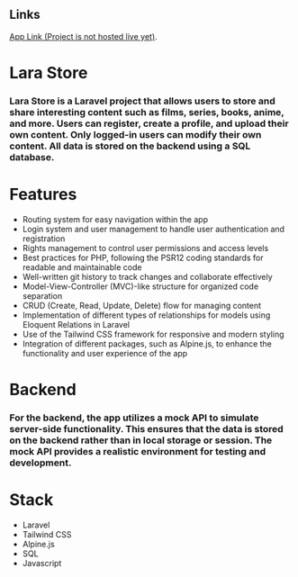 ## Links

[App Link (Project is not hosted live yet)]().

# Lara Store

### Lara Store is a Laravel project that allows users to store and share interesting content such as films, series, books, anime, and more. Users can register, create a profile, and upload their own content. Only logged-in users can modify their own content. All data is stored on the backend using a SQL database.

# Features

* Routing system for easy navigation within the app
* Login system and user management to handle user authentication and registration
* Rights management to control user permissions and access levels
* Best practices for PHP, following the PSR12 coding standards for readable and maintainable code
* Well-written git history to track changes and collaborate effectively
* Model-View-Controller (MVC)-like structure for organized code separation
* CRUD (Create, Read, Update, Delete) flow for managing content
* Implementation of different types of relationships for models using Eloquent Relations in Laravel
* Use of the Tailwind CSS framework for responsive and modern styling
* Integration of different packages, such as Alpine.js, to enhance the functionality and user experience of the app

# Backend

### For the backend, the app utilizes a mock API to simulate server-side functionality. This ensures that the data is stored on the backend rather than in local storage or session. The mock API provides a realistic environment for testing and development.

# Stack

* Laravel
* Tailwind CSS
* Alpine.js
* SQL
* Javascript

